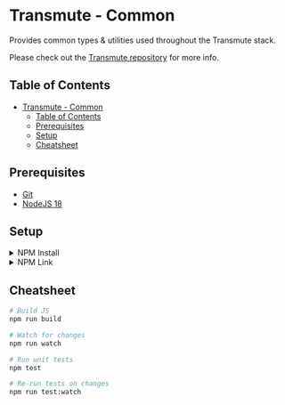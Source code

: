 # Transmute - Common

Provides common types & utilities used throughout the Transmute stack.

Please check out the [Transmute repository](https://gitlab.zakscode.com/zakscode/transmute/transmute) for more info.

## Table of Contents

<!-- TOC -->
* [Transmute - Common](#transmute---common)
  * [Table of Contents](#table-of-contents)
  * [Prerequisites](#prerequisites)
  * [Setup](#setup)
  * [Cheatsheet](#cheatsheet)
<!-- TOC -->

## Prerequisites
- [Git](https://git-scm.com/book/en/v2/Getting-Started-Installing-Git)
- [NodeJS 18](https://nodejs.org/en/)

## Setup
<details>
<summary>NPM Install</summary>

This will install the [prebuilt library](https://gitlab.zakscode.com/zakscode/transmute/transmute/-/packages) from GitLab:
1. Create a `.npmrc` file & add the GitLab's package registry URL':
```
@transmute:registry=https://gitlab.zakscode.com/api/v4/projects/85/packages/npm/
//gitlab.zakscode.com/api/v4/projects/85/packages/npm/:_authToken=tvNAnPtzjy59xFrHBJ2J
```
2. Install as normal: `npm install --save @transmute/common`

If you would like to use your local source code instead of the prebuilt library, continue to the <ins>NPM Link</ins> section.
</details>

<details>
<summary>NPM Link</summary>

Make sure you have completed the <ins>NPM Install</ins> section before continuing.

A local copy of common can be used to test changes using [npm link](https://docs.npmjs.com/cli/v8/commands/npm-link). After cloning:
1. Install the dependencies: `npm install`
2. Build or watch the common library: `npm run build` or `npm run watch`
3. link the library to npm from common's root directory: `npm link`
4. Link the library to a project: `cd ../project && npm link @transmute/common`

**Warning:** Step 4 will need to be re-run when ever an `npm install` is completed.

This will only work on your local machine. Make sure you have completed the __NPM Install__ & `@cwb/common` is part of `package.json`.
</details>

## Cheatsheet
```bash
# Build JS
npm run build

# Watch for changes
npm run watch

# Run unit tests
npm test

# Re-run tests on changes
npm run test:watch
```
